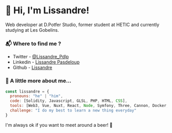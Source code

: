 # 🤙 Hi, I'm Lissandre!
Web developer at D.Potfer Studio, former student at HETIC and currently studying at Les Gobelins.

### 📬 Where to find me ?
- Twitter - [@Lissandre_Pdlp](https://twitter.com/_lissinge)
- Linkedin - [Lissandre Pasdeloup](https://www.linkedin.com/in/lissandrepasdeloup)
- Github - [Lissandre](https://github.com/Lissandre)


### 🧠 A little more about me...  

```javascript
const lissandre = {
  pronouns: "he" | "him",
  code: [Solidity, Javascript, GLSL, PHP, HTML, CSS],
  tools: [Web3, Vue, Nuxt, React, Node, Symfony, Three, Cannon, Docker, Stylus, Sass],
  challenge: "I do my best to learn a new thing everyday"
}
```

I'm always ok if you want to meet around a beer! 🍺
